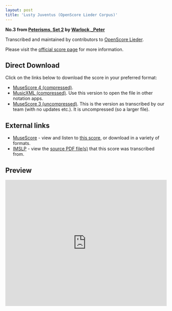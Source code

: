 ```yaml
---
layout: post
title: 'Lusty Juventus (OpenScore Lieder Corpus)'
---
```


__No.3 from [Peterisms, Set 2](https://fourscoreandmore.org/OpenScore/Warlock%2C_Peter/Peterisms%2C_Set_2/) by [Warlock,_Peter](https://fourscoreandmore.org/OpenScore/Warlock%2C_Peter)__

Transcribed and maintained by contributors to [OpenScore Lieder].

Please visit the [official score page] for more information.

[official score page]: https://musescore.com/openscore-lieder-corpus/scores/6447910
[OpenScore Lieder]: https://musescore.com/openscore-lieder-corpus

## Direct Download

Click on the links below to download the score in your preferred format:
- [MuseScore 4 (compressed)](https://fourscoreandmore.org/OpenScore/Warlock%2C_Peter/Peterisms%2C_Set_2/3_Lusty_Juventus.mscz).
- [MusicXML (compressed)](https://fourscoreandmore.org/OpenScore/Warlock%2C_Peter/Peterisms%2C_Set_2/3_Lusty_Juventus.mxl). Use this version to open the file in other notation apps.
- [MuseScore 3 (uncompressed)](https://raw.githubusercontent.com/OpenScore/Lieder/refs/heads/main/scores/Warlock%2C_Peter/Peterisms%2C_Set_2/3_Lusty_Juventus/lc6447910.mscx). This is the version as transcribed by our team (with no updates etc.). It is uncompressed (so a larger file).

## External links

- [MuseScore] - view and listen to [this score][MuseScore], or download in a variety of formats.
- [IMSLP] - view the [source PDF file(s)][IMSLP] that this score was transcribed from.

[MuseScore]: https://musescore.com/score/6447910
[IMSLP]: https://imslp.org/wiki/Special:ReverseLookup/476183

## Preview

<iframe width="100%" height="394" src="https://musescore.com/openscore-lieder-corpus/scores/6447910/embed" frameborder="0" allowfullscreen allow="autoplay; fullscreen"></iframe>
